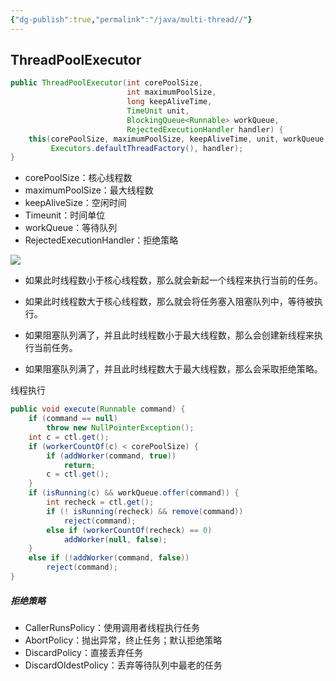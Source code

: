 ```yaml
---
{"dg-publish":true,"permalink":"/java/multi-thread//"}
---
```


## ThreadPoolExecutor

```Java
public ThreadPoolExecutor(int corePoolSize,  
                          int maximumPoolSize,  
                          long keepAliveTime,  
                          TimeUnit unit,  
                          BlockingQueue<Runnable> workQueue,  
                          RejectedExecutionHandler handler) {  
    this(corePoolSize, maximumPoolSize, keepAliveTime, unit, workQueue,  
         Executors.defaultThreadFactory(), handler);  
}
```

- corePoolSize：核心线程数
- maximumPoolSize：最大线程数
- keepAliveSize：空闲时间
- Timeunit：时间单位
- workQueue：等待队列
- RejectedExecutionHandler：拒绝策略

![](https://pic.imgdb.cn/item/6532549cc458853aefb85fe1.png)


- 如果此时线程数小于核心线程数，那么就会新起一个线程来执行当前的任务。
    
- 如果此时线程数大于核心线程数，那么就会将任务塞入阻塞队列中，等待被执行。
    
- 如果阻塞队列满了，并且此时线程数小于最大线程数，那么会创建新线程来执行当前任务。
    
- 如果阻塞队列满了，并且此时线程数大于最大线程数，那么会采取拒绝策略。

线程执行
```Java
public void execute(Runnable command) {  
    if (command == null)  
        throw new NullPointerException();  
	int c = ctl.get();  
    if (workerCountOf(c) < corePoolSize) {  
        if (addWorker(command, true))  
            return;  
        c = ctl.get();  
    }  
    if (isRunning(c) && workQueue.offer(command)) {  
        int recheck = ctl.get();  
        if (! isRunning(recheck) && remove(command))  
            reject(command);  
        else if (workerCountOf(recheck) == 0)  
            addWorker(null, false);  
    }  
    else if (!addWorker(command, false))  
        reject(command);  
}
```


##### 拒绝策略
- CallerRunsPolicy：使用调用者线程执行任务
- AbortPolicy：抛出异常，终止任务；默认拒绝策略
- DiscardPolicy：直接丢弃任务
- DiscardOldestPolicy：丢弃等待队列中最老的任务